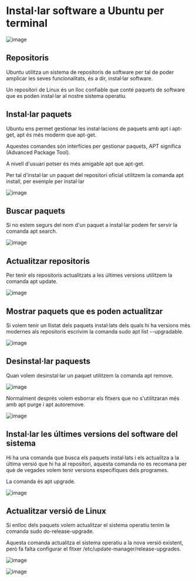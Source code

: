 # Instal·lar software a Ubuntu per terminal

![image](https://github.com/XaSaFa/MP04/assets/110727546/ad80faea-e8c9-433c-bb09-bdaad8b778b5)

## Repositoris

Ubuntu utilitza un sistema de repositoris de software per tal de poder amplicar les seves funcionalitats, és a dir, instal·lar software.

Un repositori de Linux és un lloc confiable que conté paquets de software que es poden instal·lar al nostre sistema operatiu.

## Instal·lar paquets

Ubuntu ens permet gestionar les instal·lacions de paquets amb apt i apt-get, apt és més moderm que apt-get.

Aquestes comandes són interfícies per gestionar paquets, APT significa (Advanced Package Tool).

A nivell d'usuari potser és més amigable apt que apt-get.

Per tal d'instal·lar un paquet del repositori oficial utilitzem la comanda apt install, per exemple per instal·lar 

![image](https://github.com/XaSaFa/MP04/assets/110727546/e22c9a97-e5e5-4552-a669-fca393146dd0)

## Buscar paquets

Si no estem segurs del nom d'un paquet a instal·lar podem fer servir la comanda apt search.

![image](https://github.com/XaSaFa/MP04/assets/110727546/087986df-abf9-4bc6-9c7e-221c937fed3e)

## Actualitzar repositoris

Per tenir els repositoris actualitzats a les últimes versions utilitzem la comanda apt update.

![image](https://github.com/XaSaFa/MP04/assets/110727546/3dba0fa2-33a5-4fef-ac7e-49cb1e6b60f3)

## Mostrar paquets que es poden actualitzar

Si volem tenir un llistat dels paquets instal·lats dels quals hi ha versions més modernes als repositoris escrivim la comanda  sudo apt list --upgradable.

![image](https://github.com/XaSaFa/MP04/assets/110727546/5a7c0e10-3953-473a-92cf-30d036534301)

## Desinstal·lar paquests

Quan volem desinstal·lar un paquet utilitzem la comanda apt remove.

![image](https://github.com/XaSaFa/MP04/assets/110727546/3a8cf4d9-3f89-4727-a184-d99f02e4b73d)

Normalment després volem esborrar els fitxers que no s'utilitzaran més amb apt purge i apt autoremove.

![image](https://github.com/XaSaFa/MP04/assets/110727546/c3294161-686c-4d24-ba4b-9839a83a808a)

## Instal·lar les últimes versions del software del sistema

Hi ha una comanda que busca els paquets instal·lats i els actualitza a la última versió que hi ha al repositori, aquesta comanda no es recomana per què de vegades volem tenir versions específiques dels programes.

La comanda és apt upgrade.

![image](https://github.com/XaSaFa/MP04/assets/110727546/1e7bc044-fe52-4239-a040-6dedac30fe6c)

## Actualitzar versió de Linux

Si enlloc dels paquets volem actualitzar el sistema operatiu tenim la comanda sudo do-release-upgrade.

Aquesta comanda actualitza el sistema operatiu a la nova versió existent, però fa falta configurar el fitxer /etc/update-manager/release-upgrades.

![image](https://github.com/XaSaFa/MP04/assets/110727546/03762673-2303-4afc-9fba-a0c8aa4df4e6)

![image](https://github.com/XaSaFa/MP04/assets/110727546/6b1ca11b-5d15-4bac-aada-b6cf4c572e65)
